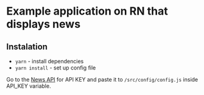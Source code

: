# Example application on RN that displays news

## Instalation

- `yarn` - install dependencies
- `yarn install` - set up config file

Go to the [News API](https://newsapi.org/) for API KEY and paste it to `/src/config/config.js` inside API_KEY variable.